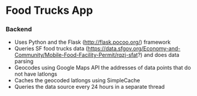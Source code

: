 Food Trucks App 
====================

### Backend
* Uses Python and the Flask (http://flask.pocoo.org/) framework
* Queries SF food trucks data (https://data.sfgov.org/Economy-and-Community/Mobile-Food-Facility-Permit/rqzj-sfat?) and does data parsing
* Geocodes using Google Maps API the addresses of data points that do not have latlongs
* Caches the geocoded latlongs using SimpleCache 
* Queries the data source every 24 hours in a separate thread


